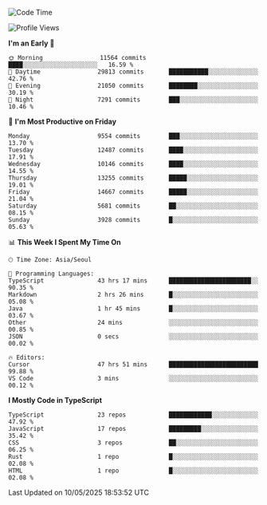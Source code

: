 <!--START_SECTION:waka-->
![Code Time](http://img.shields.io/badge/Code%20Time-7%2C705%20hrs%2034%20mins-blue)

![Profile Views](http://img.shields.io/badge/Profile%20Views-0-blue)

**I'm an Early 🐤** 

```text
🌞 Morning                11564 commits       ████░░░░░░░░░░░░░░░░░░░░░   16.59 % 
🌆 Daytime                29813 commits       ███████████░░░░░░░░░░░░░░   42.76 % 
🌃 Evening                21050 commits       ████████░░░░░░░░░░░░░░░░░   30.19 % 
🌙 Night                  7291 commits        ███░░░░░░░░░░░░░░░░░░░░░░   10.46 % 
```
📅 **I'm Most Productive on Friday** 

```text
Monday                   9554 commits        ███░░░░░░░░░░░░░░░░░░░░░░   13.70 % 
Tuesday                  12487 commits       ████░░░░░░░░░░░░░░░░░░░░░   17.91 % 
Wednesday                10146 commits       ████░░░░░░░░░░░░░░░░░░░░░   14.55 % 
Thursday                 13255 commits       █████░░░░░░░░░░░░░░░░░░░░   19.01 % 
Friday                   14667 commits       █████░░░░░░░░░░░░░░░░░░░░   21.04 % 
Saturday                 5681 commits        ██░░░░░░░░░░░░░░░░░░░░░░░   08.15 % 
Sunday                   3928 commits        █░░░░░░░░░░░░░░░░░░░░░░░░   05.63 % 
```


📊 **This Week I Spent My Time On** 

```text
🕑︎ Time Zone: Asia/Seoul

💬 Programming Languages: 
TypeScript               43 hrs 17 mins      ███████████████████████░░   90.35 % 
Markdown                 2 hrs 26 mins       █░░░░░░░░░░░░░░░░░░░░░░░░   05.08 % 
Java                     1 hr 45 mins        █░░░░░░░░░░░░░░░░░░░░░░░░   03.67 % 
Other                    24 mins             ░░░░░░░░░░░░░░░░░░░░░░░░░   00.85 % 
JSON                     0 secs              ░░░░░░░░░░░░░░░░░░░░░░░░░   00.02 % 

🔥 Editors: 
Cursor                   47 hrs 51 mins      █████████████████████████   99.88 % 
VS Code                  3 mins              ░░░░░░░░░░░░░░░░░░░░░░░░░   00.12 % 
```

**I Mostly Code in TypeScript** 

```text
TypeScript               23 repos            ████████████░░░░░░░░░░░░░   47.92 % 
JavaScript               17 repos            █████████░░░░░░░░░░░░░░░░   35.42 % 
CSS                      3 repos             ██░░░░░░░░░░░░░░░░░░░░░░░   06.25 % 
Rust                     1 repo              █░░░░░░░░░░░░░░░░░░░░░░░░   02.08 % 
HTML                     1 repo              █░░░░░░░░░░░░░░░░░░░░░░░░   02.08 % 
```




 Last Updated on 10/05/2025 18:53:52 UTC
<!--END_SECTION:waka-->
